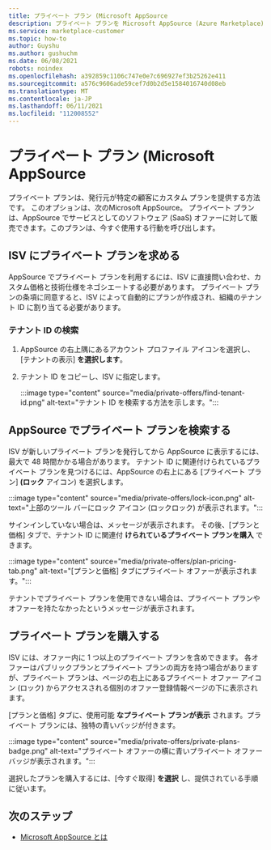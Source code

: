 ```yaml
---
title: プライベート プラン (Microsoft AppSource
description: プライベート プランを Microsoft AppSource (Azure Marketplace) で設定します。
ms.service: marketplace-customer
ms.topic: how-to
author: Guyshu
ms.author: gushuchm
ms.date: 06/08/2021
robots: noindex
ms.openlocfilehash: a392859c1106c747e0e7c696927ef3b25262e411
ms.sourcegitcommit: a576c9606ade59cef7d0b2d5e1584016740d08eb
ms.translationtype: MT
ms.contentlocale: ja-JP
ms.lasthandoff: 06/11/2021
ms.locfileid: "112008552"
---
```

# <a name="private-plans-in-microsoft-appsource"></a>プライベート プラン (Microsoft AppSource

プライベート プランは、発行元が特定の顧客にカスタム プランを提供する方法です。 このオプションは、次のMicrosoft AppSource。 プライベート プランは、AppSource でサービスとしてのソフトウェア (SaaS) オファーに対して販売できます。このプランは、今すぐ使用する行動を呼び出します。

## <a name="ask-your-isv-for-a-private-plan"></a>ISV にプライベート プランを求める

AppSource でプライベート プランを利用するには、ISV に直接問い合わせ、カスタム価格と技術仕様をネゴシエートする必要があります。 プライベート プランの条項に同意すると、ISV によって自動的にプランが作成され、組織のテナント ID に割り当てる必要があります。

### <a name="finding-your-tenant-id"></a>テナント ID の検索

1. AppSource の右上隅にあるアカウント プロファイル アイコンを選択し、[テナントの表示] **を選択します**。
2. テナント ID をコピーし、ISV に指定します。

    :::image type="content" source="media/private-offers/find-tenant-id.png" alt-text="テナント ID を検索する方法を示します。":::

## <a name="find-a-private-plan-in-appsource"></a>AppSource でプライベート プランを検索する

ISV が新しいプライベート プランを発行してから AppSource に表示するには、最大で 48 時間かかる場合があります。 テナント ID に関連付けられているプライベート プランを見つけるには、AppSource の右上にある [プライベート プラン] **(ロック** アイコン) を選択します。

:::image type="content" source="media/private-offers/lock-icon.png" alt-text="上部のツール バーにロック アイコン (ロックロック) が表示されます。":::

サインインしていない場合は、メッセージが表示されます。 その後、[プランと価格] タブで、テナント ID に関連付 **けられているプライベート プランを購入** できます。

:::image type="content" source="media/private-offers/plan-pricing-tab.png" alt-text="[プランと価格] タブにプライベート オファーが表示されます。":::

テナントでプライベート プランを使用できない場合は、プライベート プランやオファーを持たなかったというメッセージが表示されます。

## <a name="purchase-a-private-plan"></a>プライベート プランを購入する

ISV には、オファー内に 1 つ以上のプライベート プランを含めできます。 各オファーはパブリックプランとプライベート プランの両方を持つ場合がありますが、プライベート プランは、ページの右上にあるプライベート オファー アイコン (ロック) からアクセスされる個別のオファー登録情報ページの下に表示されます。

[プランと価格] タブに、使用可能 **なプライベート プランが表示** されます。プライベート プランには、独特の青いバッジが付きます。

:::image type="content" source="media/private-offers/private-plans-badge.png" alt-text="プライベート オファーの横に青いプライベート オファー バッジが表示されます。":::

選択したプランを購入するには、[今すぐ取得] **を選択** し、提供されている手順に従います。

## <a name="next-steps"></a>次のステップ

- [Microsoft AppSource とは](appsource-overview.md)
